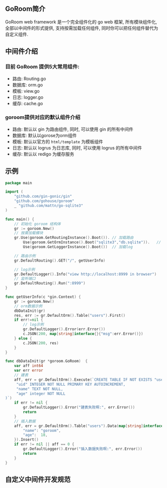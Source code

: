 ## GoRoom简介
GoRoom web framework 是一个完全组件化的 go web 框架,
所有模块组件化, 全部以中间件的形式提供, 支持按需加载任何组件, 
同时你可以把任何组件替代为自定义组件.  

## 中间件介绍  

### 目前 GoRoom 提供5大常用组件:  
- 路由: Routing.go  
- 数据库: orm.go  
- 模板: view.go  
- 日志: logger.go  
- 缓存: cache.go  

### goroom提供对应的默认组件介绍
- 路由: 默认以 gin 为路由组件, 同时, 可以使用 gin 的所有中间件  
- 数据库: 默认以gorose为orm组件  
- 模板: 默认以官方的 `html/template` 为模板组件  
- 日志: 默认以 logrus 为日志库, 同时, 可以使用 logrus 的所有中间件   
- 缓存: 默认以 redigo 为缓存服务  

## 示例
```go
package main

import (
	"github.com/gin-gonic/gin"
	"github.com/gohouse/goroom"
	_ "github.com/mattn/go-sqlite3"
)

func main() {
	// 初始化 goroom 结构体
	gr := goroom.New()
	// 按需加载模块
	gr.Use(goroom.GetRoutingInstance().Boot()).	// 加载路由
		Use(goroom.GetOrmInstance().Boot("sqlite3","db.sqlite")).	// 加载数据库
		Use(goroom.GetLoggerInstance().Boot())	// 加载log

	// 路由示例
	gr.DefaultRouting().GET("/", getUserInfo)

	// log示例
	gr.DefaultLogger().Info("view http://localhost:8999 in browser")
	// 监听端口
	gr.DefaultRouting().Run(":8999")
}

func getUserInfo(c *gin.Context) {
	gr := goroom.New()
	// orm数据示例
	dbDataInit(gr)
	res, err := gr.DefaultOrm().Table("users").First()
	if err!=nil {
		// log示例
		gr.DefaultLogger().Error(err.Error())
		c.JSON(200, map[string]interface{}{"msg":err.Error()})
	} else {
		c.JSON(200, res)
	}
}

func dbDataInit(gr *goroom.GoRoom)  {
	var aff int64
	var err error
	// 建表
	aff, err = gr.DefaultOrm().Execute(`CREATE TABLE IF NOT EXISTS "users" (
	 "uid" INTEGER NOT NULL PRIMARY KEY AUTOINCREMENT,
	 "name" TEXT NOT NULL,
	 "age" integer NOT NULL
)`)
	if err != nil {
		gr.DefaultLogger().Error("建表失败啊:", err.Error())
		return
	}
	// 插入数据
	aff, err = gr.DefaultOrm().Table("users").Data(map[string]interface{}{
		"name": "goroom",
		"age":  18,
	}).Insert()
	if err != nil || aff == 0 {
		gr.DefaultLogger().Error("插入数据失败啊:", err.Error())
		return
	}
}

```


## 自定义中间件开发规范

